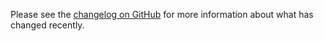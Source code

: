 Please see the [changelog on GitHub](https://github.com/VanOns/[project-slug]/blob/master/CHANGELOG.md) for more
information about what has changed recently.